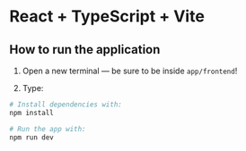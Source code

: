 # React + TypeScript + Vite

## How to run the application

1) Open a new terminal — be sure to be inside `app/frontend`!

2) Type:
```sh
# Install dependencies with:
npm install

# Run the app with:
npm run dev
```